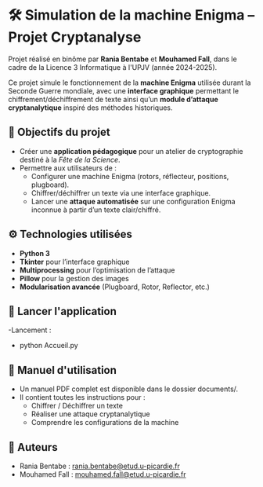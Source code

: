 # 🛠️ Simulation de la machine Enigma – Projet Cryptanalyse

Projet réalisé en binôme par **Rania Bentabe** et **Mouhamed Fall**, dans le cadre de la Licence 3 Informatique à l'UPJV (année 2024-2025).

Ce projet simule le fonctionnement de la **machine Enigma** utilisée durant la Seconde Guerre mondiale, avec une **interface graphique** permettant le chiffrement/déchiffrement de texte ainsi qu’un **module d’attaque cryptanalytique** inspiré des méthodes historiques.

## 🎯 Objectifs du projet

- Créer une **application pédagogique** pour un atelier de cryptographie destiné à la *Fête de la Science*.
- Permettre aux utilisateurs de :
  - Configurer une machine Enigma (rotors, réflecteur, positions, plugboard).
  - Chiffrer/déchiffrer un texte via une interface graphique.
  - Lancer une **attaque automatisée** sur une configuration Enigma inconnue à partir d’un texte clair/chiffré.

## ⚙️ Technologies utilisées

- **Python 3**
- **Tkinter** pour l’interface graphique
- **Multiprocessing** pour l’optimisation de l’attaque
- **Pillow** pour la gestion des images
- **Modularisation avancée** (Plugboard, Rotor, Reflector, etc.)

## 🚀 Lancer l'application
-Lancement :
  - python Accueil.py

## 📖 Manuel d'utilisation
- Un manuel PDF complet est disponible dans le dossier documents/.
- Il contient toutes les instructions pour :
  - Chiffrer / Déchiffrer un texte
  - Réaliser une attaque cryptanalytique
  - Comprendre les configurations de la machine

## 👥 Auteurs
- Rania Bentabe : rania.bentabe@etud.u-picardie.fr
- Mouhamed Fall : mouhamed.fall@etud.u-picardie.fr

